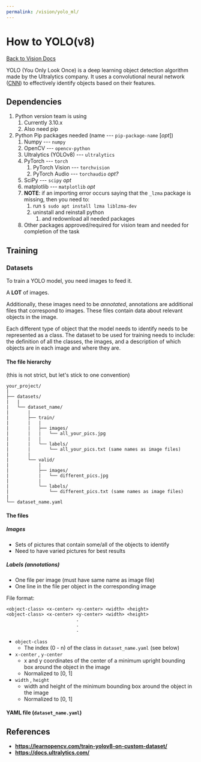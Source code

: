```yaml
---
permalink: /vision/yolo_ml/
---
```


# How to YOLO(v8)

[Back to Vision Docs](/docs/vision/)

YOLO (You Only Look Once) is a deep learning object detection algorithm made by the Ultralytics company. It uses a convolutional neural network ([CNN](https://en.wikipedia.org/wiki/Convolutional_neural_network)) to effectively identify objects based on their features.

## Dependencies

1. Python version team is using
   1. Currently 3.10.x
   2. Also need pip
2. Python Pip packages needed (name --- `pip-package-name` [*opt*])
   1. Numpy --- `numpy`
   2. OpenCV --- `opencv-python`
   3. Ultralytics (YOLOv8) --- `ultralytics`
   4. PyTorch --- `torch`
      1. PyTorch Vision --- `torchvision`
      2. PyTorch Audio --- `torchaudio` *opt?*
   5. SciPy --- `scipy` *opt*
   6. matplotlib --- `matplotlib` *opt*
   7. **NOTE**: if an importing error occurs saying that the `_lzma` package is missing, then you need to:
      1. run `$ sudo apt install lzma liblzma-dev`
      2. uninstall and reinstall python
         1. and redownload all needed packages
   8. Other packages approved/required for vision team and needed for completion of the task

## Training

### Datasets

To train a YOLO model, you need images to feed it.

A **LOT** of images.

Additionally, these images need to be *annotated*, annotations are additional files that correspond to images. These files contain data about relevant objects in the image.

Each different type of object that the model needs to identify needs to be represented as a class. The dataset to be used for training needs to include: the definition of all the classes, the images, and a description of which objects are in each image and where they are.

#### The file hierarchy

(this is not strict, but let's stick to one convention)

	your_project/
	|	
	├── datasets/
	|	|
	|	└── dataset_name/
	|		|
	|		├── train/
	|		|	|
	|		|	├── images/
	|		|	|	└── all_your_pics.jpg
	|		|	|
	|		|	└── labels/
	|		|		└── all_your_pics.txt (same names as image files)
	|		|
	|		└── valid/
	|			|
	|			├── images/
	|			|	└── different_pics.jpg
	|			|
	|			└── labels/
	|				└── different_pics.txt (same names as image files)
	|
	└── dataset_name.yaml

#### The files

##### Images

- Sets of pictures that contain some/all of the objects to identify
- Need to have varied pictures for best results

##### Labels (annotations)

- One file per image (must have same name as image file)
- One line in the file per object in the corresponding image

File format:
```
<object-class> <x-center> <y-center> <width> <height>
<object-class> <x-center> <y-center> <width> <height>
						  .
						  .
						  .
```

 - `object-class`
   - The index (0 - n) of the class in `dataset_name.yaml` (see below)
 - `x-center` , `y-center`
   - x and y coordinates of the center of a minimum upright bounding box around the object in the image
   - Normalized to [0, 1]
 - `width` , `height`
   - width and height of the minimum bounding box around the object in the image
   - Normalized to [0, 1]

#### YAML file (`dataset_name.yaml`)



## References

- **<https://learnopencv.com/train-yolov8-on-custom-dataset/>**
- **<https://docs.ultralytics.com/>**

